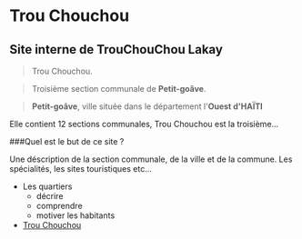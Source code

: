 # Trou Chouchou
## Site interne de TrouChouChou Lakay

>Trou Chouchou.

>Troisième section communale de **Petit-goâve**.

>**Petit-goâve**, ville située dans le département l'**Ouest d'HAÏTI**

Elle contient 12 sections communales, Trou Chouchou est la troisième...

###Quel est le but de ce site ?

Une déscription de la section communale, de la ville et de la commune.
Les spécialités, les sites touristiques etc...

* Les quartiers
  * décrire
  * comprendre
  * motiver les habitants 
* [Trou Chouchou](http://trouchouchou.org)
